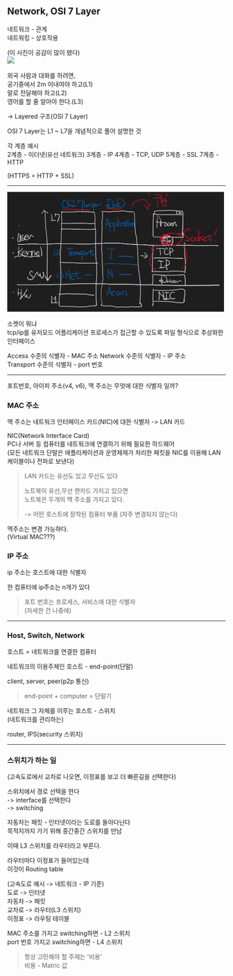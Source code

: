 ## Network, OSI 7 Layer

네트워크 - 관계  
네트워킹 - 상호작용

(이 사진이 공감이 많이 됐다)  
<img src="../../img/OS_12.png" width="400">


외국 사람과 대화를 하려면,  
공기중에서 2m 이내여야 하고(L1)  
말로 전달해야 하고(L2)  
영어를 할 줄 알아야 한다.(L3)

-> Layered 구조(OSI 7 Layer)

OSI 7 Layer는 L1 ~ L7을 개념적으로 풀어 설명한 것

각 계층 예시  
2계층 - 이더넷(유선 네트워크)
3계층 - IP
4계층 - TCP, UDP
5계층 - SSL
7계층 - HTTP

(HTTPS = HTTP + SSL)

---

<img src="../../../img/OS_11.png" width="500">

소켓이 뭐냐  
tcp/ip를 유저모드 어플리케이션 프로세스가 접근할 수 있도록 파일 형식으로 추상화한 인터페이스

Access 수준의 식별자 - MAC 주소
Network 수준의 식별자 - IP 주소  
Transport 수준의 식별자 - port 번호

---

포트번호, 아이피 주소(v4, v6), 맥 주소는 무엇에 대한 식별자 일까?

### MAC 주소

맥 주소는 네트워크 인터페이스 카드(NIC)에 대한 식별자
-> LAN 카드

NIC(Network Interface Card)  
PC나 서버 등 컴퓨터를 네트워크에 연결하기 위해 필요한 하드웨어  
(모든 네트워크 단말은 애플리케이션과 운영체제가 처리한 패킷을 NIC를 이용해 LAN 케이블이나 전파로 보낸다)

> LAN 카드는 유선도 있고 무선도 있다
> 
> 노트북이 유선,무선 랜카드 가지고 있으면  
> 노트북은 두개의 맥 주소를 가지고 있다.
> 
> -> 어떤 호스트에 장착된 컴퓨터 부품
> (자주 변경되지 않는다)

맥주소는 변경 가능하다.  
(Virtual MAC???)

### IP 주소

ip 주소는 호스트에 대한 식별자

한 컴퓨터에 ip주소는 n개가 있다

> 포트 번호는 프로세스, 서비스에 대한 식별자  
> (자세한 건 나중에)

---

### Host, Switch, Network

호스트 = 네트워크를 연결한 컴퓨터

네트워크의 이용주체인 호스트 - end-point(단말)

client, server, peer(p2p 통신)

> end-point + computer = 단말기

네트워크 그 자체를 이루는 호스트 - 스위치  
(네트워크를 관리하는)

router, IPS(security 스위치)

---

### 스위치가 하는 일

(고속도로에서 교차로 나오면, 이정표를 보고 더 빠른길을 선택한다)

스위치에서 경로 선택을 한다  
-> interface를 선택한다  
-> switching

자동차는 패킷 - 인터넷이라는 도로를 돌아다닌다  
목적지까지 가기 위해 중간중간 스위치를 만남

이때 L3 스위치를 라우터라고 부른다.

라우터마다 이정표가 들어있는데  
이것이 Routing table

(고속도로 예시 -> 네트워크 - IP 기준)  
도로 -> 인터넷  
자동차 -> 패킷  
교차로 -> 라우터(L3 스위치)  
이정표 -> 라우팅 테이블

MAC 주소를 가지고 switching하면 - L2 스위치  
port 번호 가지고 switching하면 - L4 스위치

> 항상 고민해야 할 주제는 '비용'  
> 비용 - Matric 값